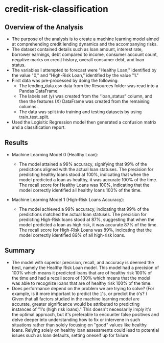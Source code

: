 # credit-risk-classification

## Overview of the Analysis
* The purpose of the analysis is to create a machine learning model aimed at comprehending credit lending dynamics and the accompanying risks.
* The dataset contained details such as loan amount, interest rate, borrower earnings, debt compared to income, consumer account count, negative marks on credit history, overall consumer debt, and loan status.
* The variables I attempted to forecast were "Healthy Loan," identified by the value "0," and "High-Risk Loan," identified by the value "1."
* First data was pre-processed by doing the following:
    * The lending_data.csv data from the Resources folder was read into a Pandas DataFrame.
    * The labels set (y) was created from the “loan_status” column, and then the features (X) DataFrame was created from the remaining columns.
    * The data was split into training and testing datasets by using train_test_split.
* Used the Logisitic Regression model then generated a confusion matrix and a classification report.

## Results
* Machine Learning Model 0 (Healthy Loan):
    * The model attained a 99% accuracy, signifying that 99% of the predictions aligned with the actual loan statuses. The precision for predicting healthy loans stood at 100%, indicating that when the model predicted a loan as healthy, it was accurate 100% of the time. The recall score for Healthy Loans was 100%, indicating that the model correctly identified all healthy loans 100% of the time.

* Machine Learning Model 1 (High-Risk Loans Accuracy):
    * The model achieved a 99% accuracy, indicating that 99% of the predictions matched the actual loan statuses. The precision for predicting High-Risk loans stood at 87%, suggesting that when the model predicted a loan as high risk, it was accurate 87% of the time. The recall score for High-Risk Loans was 89%, indicating that the model correctly identified 89% of all high-risk loans.

## Summary
* The model with superior precision, recall, and accuracy is deemed the best, namely the Healthy Risk Loan model. This model had a precision of 100% which means it predicted loans that are of healthy risk 100% of the time and had a recall score of 100% which means that the model was able to recognize loans that are of healthy risk 100% of the time.
* Does performance depend on the problem we are trying to solve? (For example, is it more important to predict the `1`'s, or predict the `0`'s? )
Given that all factors studied in the machine learning model are accurate, greater significance would be attributed to predicting instances of "1's (high risk loans)." This doesn't necessarily imply it's the optimal approach, but it's preferable to encounter false positives and delve deeper into understanding how to fix or intervene in such situations rather than solely focusing on "good" values like healthy loans. Relying solely on healthy loan assessments could lead to potential issues such as loan defaults, setting oneself up for failure.